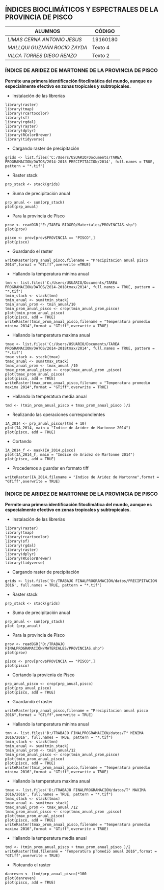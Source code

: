 ## ÍNDICES BIOCLIMÁTICOS Y ESPECTRALES DE LA PROVINCIA DE PISCO

**ALUMNOS** |  **CÓDIGO** | 
----------------------| ----------------------|
*LIMAS CERNA ANTONIO JESUS* | 19160180 
*MALLQUI GUZMÁN ROCÍO ZAYDA* | Texto 4
*VILCA TORRES DIEGO RENZO* | Texto 2


### ÍNDICE DE ARIDEZ DE MARTONNE DE LA PROVINCIA DE PISCO

**Permite una primera identificación fitoclimática del mundo, aunque es especialmente
efectivo en zonas tropicales y subtropicales.**

-  Instalación de las librerías
```{librerías}
library(raster)
library(tmap)
library(rcartocolor)
library(sf)
library(rgdal)
library(raster)
library(dplyr)
library(RColorBrewer)
library(tidyverse)
```
-  Cargando raster de precipitación
```{raster}
grids <- list.files('C:/Users/USUARIO/Documents/TAREA PROGRAMACION/DATOS/2014-2018 PRECIPITACION/2014', full.names = TRUE, pattern = "*.tif")
```
-  Raster stack
```{raster}
prp_stack <- stack(grids)
```
-  Suma de precipitación anual
```{raster}
prp_anual <- sum(prp_stack)
plot(prp_anual)
```
-  Para la provincia de Pisco
```{raster}
prov <- readOGR("E:/TAREA BIOGEO/Materiales/PROVINCIAS.shp")
plot(prov)

pisco <- prov[prov$PROVINCIA == "PISCO",]
plot(pisco)
```
- Guardando el raster
```{raster}
writeRaster(prp_anual_pisco,filename = "Precipitacion anual pisco 2014",format = "GTiff",overwrite =TRUE)
```
-  Hallando la temperatura minima anual
```{raster}
tmn <- list.files('C:/Users/USUARIO/Documents/TAREA PROGRAMACION/DATOS/2014-2018tmax/2014', full.names = TRUE, pattern = "*.tif")
tmin_stack <- stack(tmn)
tmin_anual <- sum(tmin_stack)
tmin_anual_prom <- tmin_anual/10
tmin_prom_anual_pisco <- crop(tmin_anual_prom,pisco)
plot(tmin_prom_anual_pisco)
plot(pisco, add = TRUE)
writeRaster(tmin_prom_anual_pisco,filename = "Temperatura promedio minima 2014",format = "GTiff",overwrite = TRUE)
```
- Hallando la temperatura maxima anual
```{raster}
tmax <- list.files('C:/Users/USUARIO/Documents/TAREA PROGRAMACION/DATOS/2014-2018tmax/2014', full.names = TRUE, pattern = "*.tif")
tmax_stack <- stack(tmax)
tmax_anual <- sum(tmax_stack)
tmax_anual_prom <- tmax_anual /10
tmax_prom_anual_pisco <- crop(tmax_anual_prom ,pisco)
plot(tmax_prom_anual_pisco)
plot(pisco, add = TRUE)
writeRaster(tmax_prom_anual_pisco,filename = "Temperatura promedio maxima 2014",format = "GTiff",overwrite = TRUE)
```
- Hallando la temperatura media anual
```{raster}
tmd <- (tmin_prom_anual_pisco + tmax_prom_anual_pisco )/2
```
- Realizando las operaciones correspondientes
```{raster}
IA_2014 <- prp_anual_pisco/(tmd + 10)
plot(IA_2014, main = "Indice de Aridez de Martonne 2014")
plot(pisco, add = TRUE)
```
- Cortando
```{raster}
IA_2014_f <- mask(IA_2014,pisco)
plot(IA_2014_f, main = "Indice de Aridez de Martonne 2014")
plot(pisco, add = TRUE)
```
- Procedemos a guardar en formato tiff
```{raster}
writeRaster(IA_2014,filename = "Indice de Aridez de Martonne",format = "GTiff",overwrite = TRUE)
```

### ÍNDICE DE ARIDEZ DE MARTONNE DE LA PROVINCIA DE PISCO

**Permite una primera identificación fitoclimática del mundo, aunque es especialmente
efectivo en zonas tropicales y subtropicales.**

-  Instalación de las librerías
```{librerías}
library(raster)
library(tmap)
library(rcartocolor)
library(sf)
library(rgdal)
library(raster)
library(dplyr)
library(RColorBrewer)
library(tidyverse)
```
-  Cargando raster de precipitación
```{raster}
grids <- list.files('D:/TRABAJO FINALPROGRAMACIÓN/datos/PRECIPITACION 2016', full.names = TRUE, pattern = "*.tif")
```
-  Raster stack
```{raster}
prp_stack <- stack(grids)
```
-  Suma de precipitación anual
```{raster}
prp_anual <- sum(prp_stack)
plot (prp_anual)
```
-  Para la provincia de Pisco
```{raster}
prov <- readOGR("D:/TRABAJO FINALPROGRAMACIÓN/MATERIALES/PROVINCIAS.shp")
plot(prov)

pisco <- prov[prov$PROVINCIA == "PISCO",]
plot(pisco)
```
- Cortando la provicnia de Pisco
```{raster}
prp_anual_pisco <- crop(prp_anual,pisco)
plot(prp_anual_pisco)
plot(pisco, add = TRUE)
```
- Guardando el raster
```{raster}
writeRaster(prp_anual_pisco,filename = "Precipitacion anual pisco 2016",format = "GTiff",overwrite = TRUE)
```
-  Hallando la temperatura minima anual
```{raster}
tmn <- list.files('D:/TRABAJO FINALPROGRAMACIÓN/datos/T° MINIMA 2016/2016', full.names = TRUE, pattern = "*.tif")
tmin_stack <- stack(tmn)
tmin_anual <- sum(tmin_stack)
tmin_anual_prom <- tmin_anual/12
tmin_prom_anual_pisco <- crop(tmin_anual_prom,pisco)
plot(tmin_prom_anual_pisco)
plot(pisco, add = TRUE)
writeRaster(tmin_prom_anual_pisco,filename = "Temperatura promedio minima 2016",format = "GTiff",overwrite = TRUE)
```
- Hallando la temperatura maxima anual
```{raster}
tmax <- list.files('D:/TRABAJO FINALPROGRAMACIÓN/datos/T° MAXIMA 2016/2016', full.names = TRUE, pattern = "*.tif")
tmax_stack <- stack(tmax)
tmax_anual <- sum(tmax_stack)
tmax_anual_prom <- tmax_anual /12
tmax_prom_anual_pisco <- crop(tmax_anual_prom ,pisco)
plot(tmax_prom_anual_pisco)
plot(pisco, add = TRUE)
writeRaster(tmax_prom_anual_pisco,filename = "Temperatura promedio maxima 2016",format = "GTiff",overwrite = TRUE)
```
- Hallando la temperatura media anual
```{raster}
tmd <- (tmin_prom_anual_pisco + tmax_prom_anual_pisco )/2
writeRaster(tmd,filename = "Temperatura promedio anual 2016",format = "GTiff",overwrite = TRUE)
```
- Ploteando el raster
```{raster}
danreven <- (tmd/prp_anual_pisco)*100
plot(danreven)
plot(pisco, add = TRUE)
```

